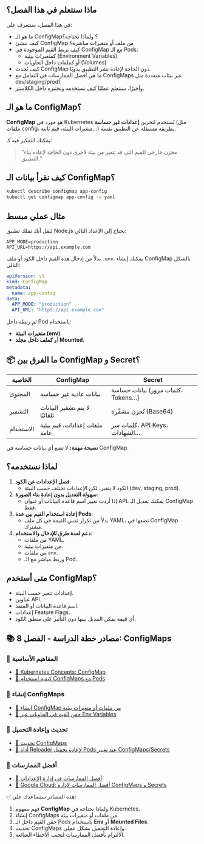 ## ماذا سنتعلم في هذا الفصل؟

في هذا الفصل، سنتعرف على:

- ما هو الـ ConfigMap؟ ولماذا نحتاجه؟
- كيف ننشئ ConfigMap من ملف أو متغيرات مباشرة؟
- كيف نربط القيم الموجودة في ConfigMap مع الـ Pods:
  - كمتغيرات بيئية (Environment Variables)
  - أو كملفات داخل الحاويات (Volumes)
- كيف نُحدث ConfigMap دون الحاجة لإعادة نشر التطبيق يدويًا.
- ما هي أفضل الممارسات في التعامل مع ConfigMaps عبر بيئات متعددة مثل dev/staging/prod؟
- وأخيرًا، سنتعلم عمليًا كيف نستخدمه ونختبره داخل الكلاستر.

## ما هو الـ ConfigMap؟

**ConfigMap** هو مورد في Kubernetes يُستخدم لتخزين **إعدادات غير حساسة** (مثل ملفات config، متغيرات البيئة، قيم ثابتة...) بطريقة مستقلة عن التطبيق نفسه.

يمكنك التفكير فيه كـ:

> "مخزن خارجي للقيم التي قد تتغير من بيئة لأخرى دون الحاجة لإعادة بناء التطبيق."

## كيف نقرأ بيانات الـ ConfigMap؟

```bash
kubectl describe configmap app-config
kubectl get configmap app-config -o yaml
```

## مثال عملي مبسط

لنقل أنك تملك تطبيق Node.js يحتاج إلى الإعداد التالي:

```env
APP_MODE=production
API_URL=https://api.example.com
```

بدلاً من إدخال هذه القيم داخل الكود أو ملف `.env`، يمكنك إنشاء ConfigMap بالشكل التالي:

```yaml
apiVersion: v1
kind: ConfigMap
metadata:
  name: app-config
data:
  APP_MODE: "production"
  API_URL: "https://api.example.com"
```

ثم ربطه داخل Pod باستخدام:

- **متغيرات البيئة (env)**.
- أو **كملف داخل مجلد Mounted**.


## 📦 ما الفرق بين ConfigMap و Secret؟

| الخاصية         | ConfigMap                         | Secret                                |
|----------------|-----------------------------------|----------------------------------------|
| المحتوى        | بيانات عادية غير حساسة            | بيانات حساسة (كلمات مرور، Tokens…)     |
| التشفير        | لا يتم تشفير البيانات تلقائيًا    | تُخزن مشفّرة (Base64)                   |
| الاستخدام      | ملفات إعدادات، قيم بيئية عامة     | كلمات سر، API Keys، الشهادات…           |

**نصيحة مهمة:** لا تضع أي بيانات حساسة في ConfigMap.

## لماذا نستخدمه؟

1. **فصل الإعدادات عن الكود**:
   - الكود لا يتغير، لكن الإعدادات تختلف حسب البيئة (dev, staging, prod).
2. **سهولة التعديل بدون إعادة بناء الصورة**:
   - إذا أردت تغيير اسم قاعدة البيانات أو عنوان API، يمكنك تعديل الـ ConfigMap فقط.
3. **إعادة استخدام القيم بين عدة Pods**:
   - بدلاً من تكرار نفس القيمة في كل ملف YAML، تضعها في ConfigMap مشترك.
4. **دعم لعدة طرق للإدخال والاستخدام**:
   - من ملفات YAML.
   - من متغيرات بيئية.
   - من ملفات `env`.
   - وربط مباشر مع الـ Pod.

## متى أستخدم ConfigMap؟

- إعدادات تتغير حسب البيئة.
- عناوين API.
- اسم قاعدة البيانات أو المنفذ.
- إعدادات Feature Flags.
- أي قيمة يمكن التبديل بينها دون التأثير على منطق الكود.


## 📚 مصادر خطة الدراسة - الفصل 8: ConfigMaps

### 🔹 المفاهيم الأساسية
- <a href="https://kubernetes.io/docs/concepts/configuration/configmap/" target="_blank">📖 Kubernetes Concepts: ConfigMap</a>  
- <a href="https://kubernetes.io/docs/tasks/configure-pod-container/configure-pod-configmap/" target="_blank">📖 كيفية استخدام ConfigMaps مع Pods</a>  

### 🔹 إنشاء ConfigMaps
- <a href="https://kubernetes.io/docs/tasks/configure-pod-container/configure-pod-configmap/#create-configmaps" target="_blank">📖 إنشاء ConfigMap من ملفات أو متغيرات بيئية</a>  
- <a href="https://kubernetes.io/docs/tasks/configure-pod-container/configure-pod-configmap/#define-container-environment-variables-using-configmap-data" target="_blank">📖 حقن القيم في الحاويات عبر Env Variables</a>  

### 🔹 تحديث وإعادة التحميل
- <a href="https://kubernetes.io/docs/tasks/configure-pod-container/configure-pod-configmap/#update-configmap" target="_blank">📖 تحديث ConfigMaps</a>  
- <a href="https://github.com/stakater/Reloader" target="_blank">📖 أداة Reloader لإعادة تحميل Pods عند تغيير ConfigMaps/Secrets</a>  

### 🔹 أفضل الممارسات
- <a href="https://kubernetes.io/docs/concepts/configuration/overview/" target="_blank">📖 أفضل الممارسات في إدارة الإعدادات</a>  
- <a href="https://cloud.google.com/architecture/best-practices-for-kubernetes" target="_blank">📖 Google Cloud: أفضل الممارسات لإدارة ConfigMaps و Secrets</a>  

✅ هذه المصادر ستساعدك على:  
1. فهم مفهوم **ConfigMap** ولماذا نحتاجه في Kubernetes.  
2. إنشاء ConfigMaps من ملفات أو متغيرات بيئة.  
3. حقن القيم داخل الـ Pods باستخدام **Env** أو **Mounted Files**.  
4. تحديث ConfigMaps وإعادة التحميل بشكل عملي.  
5. الالتزام بأفضل الممارسات لتجنب الأخطاء الشائعة.  

